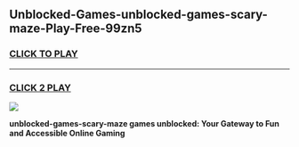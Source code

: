 
## Unblocked-Games-unblocked-games-scary-maze-Play-Free-99zn5
<h3>
<a href="https://premium76.site?title=unblocked-games-scary-maze&ref=20A">CLICK TO PLAY</a></h3>
<hr>

<h3>
<a href="https://premium76.site?title=unblocked-games-scary-maze&ref=20A">CLICK 2 PLAY</a>
  
</h3>

<a href="https://premium76.site?title=unblocked-games-scary-maze&ref=20A"><img src="https://clearcache.store/games.png"></a>


**unblocked-games-scary-maze games unblocked: Your Gateway to Fun and Accessible Online Gaming**

